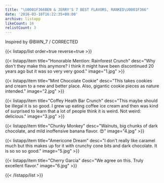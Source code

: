 ```yaml
---
title: "\U0001F366BEN & JERRY'S 7 BEST FLAVORS, RANKED\U0001F366"
date: '2016-03-18T16:22:35+00:00'
archive: listapp
likeCount: 16
relistCount: 3
---
```


Inspired by @BWN_7 / CORRECTED

{{< listapp/list order=true reverse=true >}}

   {{< listapp/item title="Honorable Mention: Rainforest Crunch"
      desc="Why don't they make this anymore? I think it might have been discontinued 20 years ago but it was so very very good."
      image="1.jpg" >}}

   {{< listapp/item title="Mint Chocolate Cookie"
      desc="This takes cookies and cream to a new and better place. Also, gigantic cookie pieces as nature intended."
      image="2.jpg" >}}

   {{< listapp/item title="Coffey Heath Bar Crunch"
      desc="This maybe should be illegal it is so good. I grew up eating coffee ice cream and then was kind of surprised to learn that a lot of people think it is weird. Not weird: delicious."
      image="3.jpg" >}}

   {{< listapp/item title="Chunky Monkey"
      desc="Walnuts, big chunks of dark chocolate, and mild inoffensive banana flavor. 😍"
      image="4.jpg" >}}

   {{< listapp/item title="Americone Dream"
      desc="I don't really like caramel much but this makes up for it with crunchy cone bits and dark chocolate. It is so so so good."
      image="5.jpg" >}}

   {{< listapp/item title="Cherry Garcia"
      desc="We agree on this. Truly excellent flavor."
      image="6.jpg" >}}

{{< /listapp/list >}}
